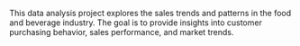 This data analysis project explores the sales trends and patterns in the food and beverage industry. The goal is to provide insights into customer purchasing behavior, sales performance, and market trends.
